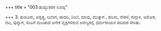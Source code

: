 +++
title = "003 ತುಮ್ಬುರರಳಿ ಲವಙ್ಗ"

+++
3. ತುಂಬುರು, ಅಶ್ವತ್ಥ, ಲವಂಗ, ಪಾದರಿ, ನಿಂಬೆ, ಮಾವು, ಮುತ್ತುಗ , ಹಲಸು, ನೇರಳೆ, ಗುಗ್ಗುಳ, ಅಶೋಕ, ವಟ, ಪುನ್ನಾಗ, ಸಂಪಿಗೆ ಮುಂತಾದ ಅನೇಕ ವೃಕ್ಷಗಳಿರುವ ಅರಣ್ಯದಲ್ಲಿ ಧರ್ಮರಾಯನ ಪರಿವಾರ ಸೇರಿತು.